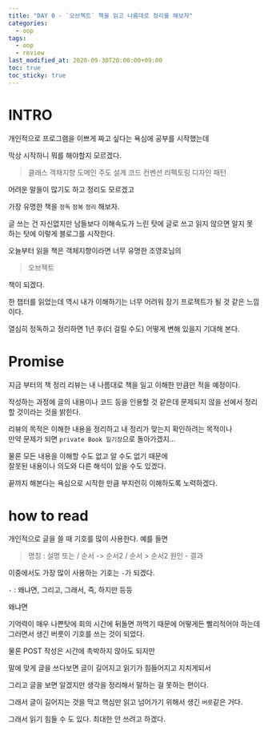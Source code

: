 ```yaml
---
title: "DAY 0 - `오브젝트` 책을 읽고 나름대로 정리를 해보자"
categories: 
  - oop
tags:
  - oop
  - review
last_modified_at: 2020-09-30T20:00:00+09:00
toc: true
toc_sticky: true
---
```


# INTRO

개인적으로 프로그램을 이쁘게 짜고 싶다는 욕심에 공부를 시작했는데

막상 시작하니 뭐를 해야할지 모르겠다.

> 클래스
> 객채지향
> 도메인 주도 설계
> 코드 컨벤션
> 리펙토링
> 디자인 패턴

어려운 말들이 많기도 하고 정리도 모르겠고

가장 유명한 책을 `정독` `정복` `정리` 해보자.  

글 쓰는 건 자신없지만 남들보다 이해속도가 느린 탓에 글로 쓰고 읽지 않으면 알지 못 하는 탓에 이렇게 블로그를 시작한다.  

오늘부터 읽을 책은 객체지향이라면 너무 유명한 조영호님의

> 오브젝트

책이 되겠다.  

한 챕터를 읽었는데 역시 내가 이해하기는 너무 어려워 장기 프로젝트가 될 것 같은 느낌이다.

열심히 정독하고 정리하면 1년 후(더 걸릴 수도) 어떻게 변해 있을지 기대해 본다.

# Promise

지금 부터의 책 정리 리뷰는 내 나름대로 책을 일고 이해한 만큼만 적을 예정이다.

작성하는 과정에 글의 내용이나 코드 등을 인용할 것 같은데 문제되지 않을 선에서 정리할 것이라는 것을 밝힌다.  

리뷰의 목적은 이해한 내용을 정리하고 내 정리가 맞는지 확인하려는 목적이나  
만약 문제가 되면 `private Book 일기장`으로 돌아가겠지...

물론 모든 내용을 이해할 수도 없고 알 수도 없기 때문에  
잘못된 내용이나 의도와 다른 해석이 있을 수도 있겠다.  

끝까지 해본다는 욕심으로 시작한 만큼 부지런히 이해하도록 노력하겠다.

# how to read

개인적으로 글을 쓸 때 기호를 많이 사용한다. 예를 들면

> 명칭 : 설명
> 또는 /
> 순서 -> 순서2 / 순서 > 순서2
> 원인 - 결과

이중에서도 가장 많이 사용하는 기호는 `-`가 되겠다.  

`-` : 왜냐면, 그리고, 그래서, 즉, 하지만 등등

왜냐면

기억력이 매우 나쁜탓에 회의 시간에 뒤돌면 까먹기 때문에 어떻게든 빨리적어야 하는데  
그러면서 생긴 버릇이 기호를 쓰는 것이 되었다.  

물론 POST 작성은 시간에 촉박하지 않아도 되지만  

말에 맞게 글을 쓰다보면 글이 길어지고 읽기가 힘들어지고 지치게되서  

그리고 글을 보면 알겠지만 생각을 정리해서 말하는 걸 못하는 편이다.

그래서 글이 길어지는 것을 막고 핵심만 읽고 넘어가기 위해서 생긴 `버릇`같은 거다.

그래서 읽기 힘들 수 도 있다. 최대한 안 쓰려고 하겠다.
